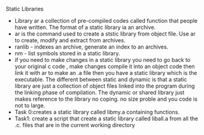 Static Libraries
- Library ar a collection of pre-compiled codes called function that people have written. The format of a static library ia an archive.
- ar is the command used to create a ststic library from object file. Use ar to create, modify and extract from archives.
- ranlib - indexes an archive, generate an index to an archives.
- nm - list symbols stored in a static library.
- if you need to make changes in a static library you need to go back to your original c code , make changes compile it into an object code then link it with ar to make an .a file then you have a static library which is the executable.
The different between static and dynamic is that a static library are  just a collection of object files linked into the program during the linking phase of compilation. The dynamic or shared library just makes reference to the library no coping. no size proble and you code is not to large.
- Task 0:creates a static library  called libmy.a containing functions.
- Task1: create a script that create a static library called liball.a from all the .c. files that are in the current working directory
